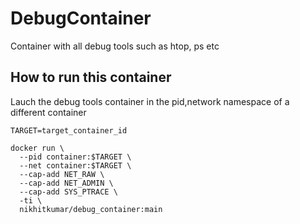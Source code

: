 # DebugContainer
Container with all debug tools such as htop, ps etc

## How to run this container 
Lauch the debug tools container in the pid,network namespace of a different container


```
TARGET=target_container_id

docker run \
  --pid container:$TARGET \
  --net container:$TARGET \
  --cap-add NET_RAW \
  --cap-add NET_ADMIN \
  --cap-add SYS_PTRACE \
  -ti \
  nikhitkumar/debug_container:main
```
